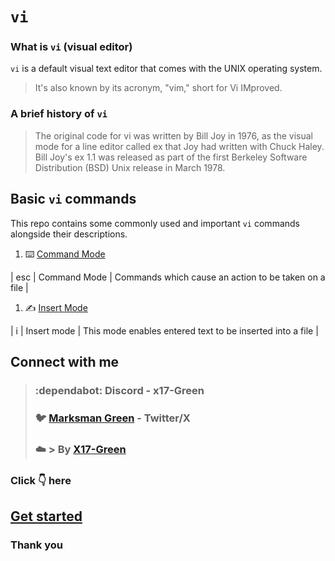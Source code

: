 # `vi`
### What is `vi` (visual editor)
`vi` is a default visual text editor that comes with the UNIX operating system.
> It's also known by its acronym, "vim," short for Vi IMproved.

### A brief history of `vi`
> The original code for vi was written by Bill Joy in 1976, as the visual mode for a line editor called ex that Joy had written with Chuck Haley. Bill Joy's ex 1.1 was released as part of the first Berkeley Software Distribution (BSD) Unix release in March 1978.

## **Basic `vi` commands**
This repo contains some commonly used and important `vi` commands alongside their descriptions.

1. :keyboard: [Command Mode](vi/command-mode/README.md)

| esc | Command Mode | Commands which cause an action to be taken on a file |

1. :writing_hand: [Insert Mode](vi/insert-mode/README.md)

| i | Insert mode | This mode enables entered text to be inserted into a file |


## Connect with me 
> ### :dependabot: Discord - **x17-Green** 
> ### :bird: [Marksman Green](https://twitter.com/marksman_323) - Twitter/X
> ### :cloud: > By [X17-Green](https://github.com/x17-Green)


### Click :point_down: here
## **[Get started](vi/vi.md)**

### **Thank you**